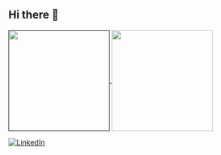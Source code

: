 ## Hi there 👋

<a href="">
  <img height=200 align="center" src="https://github-readme-stats.vercel.app/api?username=jiemcode&show_icons=true&theme=ambient_gradient" />
</a>
<a href="https://github.com/anuraghazra/convoychat">
  <img height=200 align="center" src="https://github-readme-stats.vercel.app/api/top-langs/?username=jiemCode&show_icons=true&theme=ambient_gradient&layout=donut" />
</a>

[![LinkedIn](https://img.shields.io/badge/LinkedIn-Profile-blue?style=flat-square&logo=linkedin)](https://www.linkedin.com/in/maguette-diop-845a25235/)



<!--
**jiemCode/jiemCode** is a ✨ _special_ ✨ repository because its `README.md` (this file) appears on your GitHub profile.

Here are some ideas to get you started:

- 🔭 I’m currently working on ...
- 🌱 I’m currently learning ...
- 👯 I’m looking to collaborate on ...
- 🤔 I’m looking for help with ...
- 💬 Ask me about ...
- 📫 How to reach me: ...
- 😄 Pronouns: ...
- ⚡ Fun fact: ...
-->
